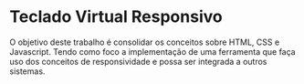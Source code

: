 # Teclado Virtual Responsivo
O objetivo deste trabalho é consolidar os conceitos sobre HTML, CSS e Javascript. Tendo como foco a implementação de uma ferramenta que faça uso dos conceitos de responsividade e possa ser integrada a outros sistemas.
